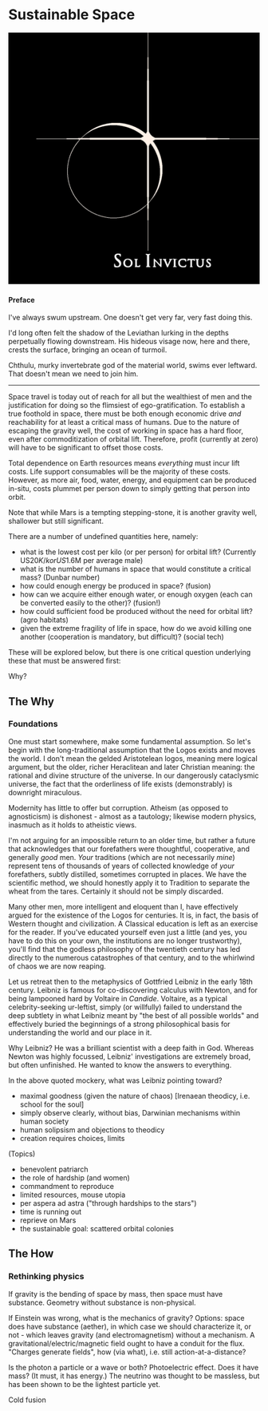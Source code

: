 # Sustainable Space

![Sol Invictus](images/logo.png)

#### Preface

I've always swum upstream. One doesn't get very far, very fast doing this.

I'd long often felt the shadow of the Leviathan lurking in the depths perpetually flowing downstream. His hideous visage now, here and there, crests the surface, bringing an ocean of turmoil.

Chthulu, murky invertebrate god of the material world, swims ever leftward. That doesn't mean we need to join him.

---

Space travel is today out of reach for all but the wealthiest of men and the justification for doing so the flimsiest of ego-gratification. To establish a true foothold in space, there must be both enough economic drive _and_ reachability for at least a critical mass of humans.
Due to the nature of escaping the gravity well, the cost of working in space has a hard floor, even after commoditization of orbital lift. Therefore, profit (currently at zero) will have to be significant to offset those costs. 

Total dependence on Earth resources means _everything_ must incur lift costs. Life support consumables will be the majority of these costs. However, as more air, food, water, energy, and equipment can be produced in-situ, costs plummet per person down to simply getting that person into orbit.

Note that while Mars is a tempting stepping-stone, it is another gravity well, shallower but still significant.

There are a number of undefined quantities here, namely:
* what is the lowest cost per kilo (or per person) for orbital lift? (Currently US$20K/k or US$1.6M per average male)
* what is the number of humans in space that would constitute a critical mass? (Dunbar number)
* how could enough energy be produced in space? (fusion)
* how can we acquire either enough water, or enough oxygen (each can be converted easily to the other)? (fusion!)
* how could sufficient food be produced without the need for orbital lift? (agro habitats)
* given the extreme fragility of life in space, how do we avoid killing one another (cooperation is mandatory, but difficult)? (social tech)

These will be explored below, but there is one critical question underlying these that must be answered first: 

Why?

## The Why

### Foundations

One must start somewhere, make some fundamental assumption. So let's begin with the long-traditional assumption that the Logos exists and moves the world. I don't mean the gelded Aristotelean logos, meaning mere logical argument, but the older, richer Heraclitean and later Christian meaning: the rational and divine structure of the universe. In our dangerously cataclysmic universe, the fact that the orderliness of life exists (demonstrably) is downright miraculous.

Modernity has little to offer but corruption. Atheism (as opposed to agnosticism) is dishonest - almost as a tautology; likewise modern physics, inasmuch as it holds to atheistic views.

I'm not arguing for an impossible return to an older time, but rather a future that acknowledges that our forefathers were thoughtful, cooperative, and generally _good_ men. *Your* traditions (which are not necessarily *mine*) represent tens of thousands of years of collected knowledge of *your* forefathers, subtly distilled, sometimes corrupted in places. We have the scientific method, we should honestly apply it to Tradition to separate the wheat from the tares. Certainly it should not be simply discarded.

Many other men, more intelligent and eloquent than I, have effectively argued for the existence of the Logos for centuries. It is, in fact, the basis of Western thought and civilization. A Classical education is left as an exercise for the reader. If you've educated yourself even just a little (and yes, you have to do this on your own, the institutions are no longer trustworthy), you'll find that the godless philosophy of the twentieth century has led directly to the numerous catastrophes of that century, and to the whirlwind of chaos we are now reaping. 

Let us retreat then to the metaphysics of Gottfried Leibniz in the early 18th century. Leibniz is famous for co-discovering calculus with Newton, and for being lampooned hard by Voltaire in *Candide*. Voltaire, as a typical celebrity-seeking ur-leftist, simply (or willfully) failed to understand the deep subtlety in what Leibniz meant by "the best of all possible worlds" and effectively buried the beginnings of a strong philosophical basis for understanding the world and our place in it.

Why Leibniz? He was a brilliant scientist with a deep faith in God. Whereas Newton was highly focussed, Leibniz' investigations are extremely broad, but often unfinished. He wanted to know the answers to everything.

In the above quoted mockery, what was Leibniz pointing toward? 
 - maximal goodness (given the nature of chaos) [Irenaean theodicy, i.e. school for the soul]
 - simply observe clearly, without bias, Darwinian mechanisms within human society
 - human solipsism and objections to theodicy
 - creation requires choices, limits


(Topics)
 - benevolent patriarch
 - the role of hardship (and women)
 - commandment to reproduce
 - limited resources, mouse utopia
 - per aspera ad astra ("through hardships to the stars")
 - time is running out
 - reprieve on Mars
 - the sustainable goal: scattered orbital colonies
 

## The How
 
### Rethinking physics
 
If gravity is the bending of space by mass, then space must have substance. Geometry without substance is non-physical.

If Einstein was wrong, what is the mechanics of gravity?
Options: space does have substance (aether), in which case we should characterize it, or not - which leaves gravity (and electromagnetism) without a mechanism. A gravitational/electric/magnetic field ought to have a conduit for the flux. "Charges generate fields", how (via what), i.e. still action-at-a-distance?

Is the photon a particle or a wave or both? Photoelectric effect. Does it have mass? (It must, it has energy.) The neutrino was thought to be massless, but has been shown to be the lightest particle yet.

Cold fusion
